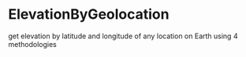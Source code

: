 # ElevationByGeolocation
get elevation by latitude and longitude of any location on Earth using 4 methodologies

